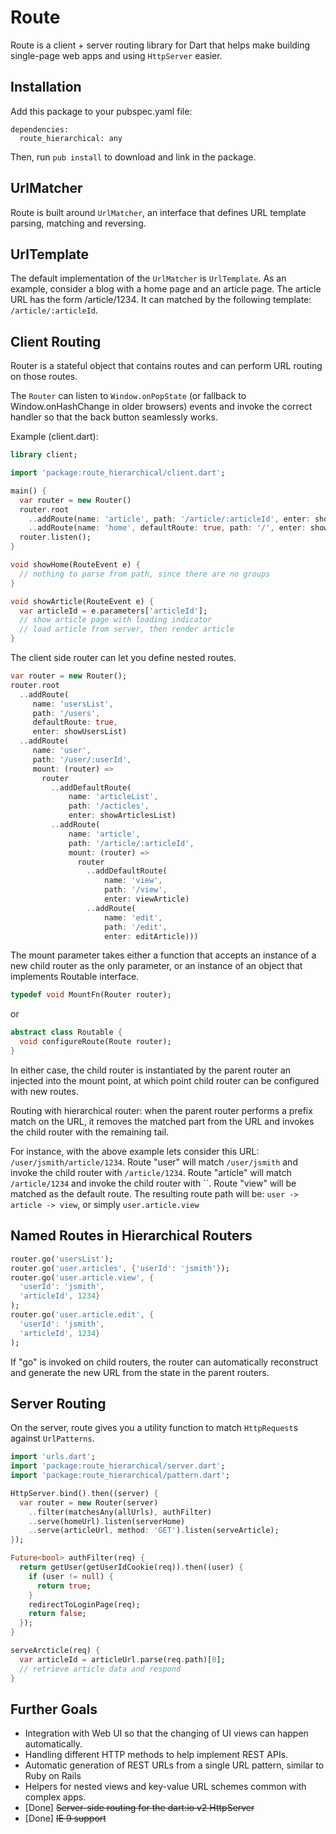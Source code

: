 Route
=====

Route is a client + server routing library for Dart that helps make building
single-page web apps and using `HttpServer` easier.

Installation
------------

Add this package to your pubspec.yaml file:

    dependencies:
      route_hierarchical: any

Then, run `pub install` to download and link in the package.

UrlMatcher
----------
Route is built around `UrlMatcher`, an interface that defines URL template
parsing, matching and reversing.


UrlTemplate
-----------
The default implementation of the `UrlMatcher` is `UrlTemplate`. As an example,
consider a blog with a home page and an article page. The article URL has the
form /article/1234. It can matched by the following template:
`/article/:articleId`.

Client Routing
--------------

Router is a stateful object that contains routes and can perform URL routing
on those routes.

The `Router` can listen to `Window.onPopState` (or fallback to
Window.onHashChange in older browsers) events and invoke the correct
handler so that the back button seamlessly works.

Example (client.dart):

```dart
library client;

import 'package:route_hierarchical/client.dart';

main() {
  var router = new Router()
  router.root
    ..addRoute(name: 'article', path: '/article/:articleId', enter: showArticle)
    ..addRoute(name: 'home', defaultRoute: true, path: '/', enter: showHome);
  router.listen();
}

void showHome(RouteEvent e) {
  // nothing to parse from path, since there are no groups
}

void showArticle(RouteEvent e) {
  var articleId = e.parameters['articleId'];
  // show article page with loading indicator
  // load article from server, then render article
}
```

The client side router can let you define nested routes.

```dart
var router = new Router();
router.root
  ..addRoute(
     name: 'usersList',
     path: '/users',
     defaultRoute: true,
     enter: showUsersList)
  ..addRoute(
     name: 'user',
     path: '/user/:userId',
     mount: (router) =>
       router
         ..addDefaultRoute(
             name: 'articleList',
             path: '/acticles',
             enter: showArticlesList)
         ..addRoute(
             name: 'article',
             path: '/article/:articleId',
             mount: (router) =>
               router
                 ..addDefaultRoute(
                     name: 'view',
                     path: '/view',
                     enter: viewArticle)
                 ..addRoute(
                     name: 'edit',
                     path: '/edit',
                     enter: editArticle)))
```

The mount parameter takes either a function that accepts an instance of a new
child router as the only parameter, or an instance of an object that implements
Routable interface.

```dart
typedef void MountFn(Router router);
```

or

```dart
abstract class Routable {
  void configureRoute(Route router);
}
```

In either case, the child router is instantiated by the parent router an
injected into the mount point, at which point child router can be configured
with new routes.

Routing with hierarchical router: when the parent router performs a prefix
match on the URL, it removes the matched part from the URL and invokes the
child router with the remaining tail.

For instance, with the above example lets consider this URL: `/user/jsmith/article/1234`.
Route "user" will match `/user/jsmith` and invoke the child router with `/article/1234`.
Route "article" will match `/article/1234` and invoke the child router with ``.
Route "view" will be matched as the default route.
The resulting route path will be: `user -> article -> view`, or simply `user.article.view`

Named Routes in Hierarchical Routers
------------------------------------

```dart
router.go('usersList');
router.go('user.articles', {'userId': 'jsmith'});
router.go('user.article.view', {
  'userId': 'jsmith',
  'articleId', 1234}
);
router.go('user.article.edit', {
  'userId': 'jsmith',
  'articleId', 1234}
);
```

If "go" is invoked on child routers, the router can automatically reconstruct
and generate the new URL from the state in the parent routers.

Server Routing
--------------

On the server, route gives you a utility function to match `HttpRequest`s
against `UrlPatterns`.

```dart
import 'urls.dart';
import 'package:route_hierarchical/server.dart';
import 'package:route_hierarchical/pattern.dart';

HttpServer.bind().then((server) {
  var router = new Router(server)
    ..filter(matchesAny(allUrls), authFilter)
    ..serve(homeUrl).listen(serverHome)
    ..serve(articleUrl, method: 'GET').listen(serveArticle);
});

Future<bool> authFilter(req) {
  return getUser(getUserIdCookie(req)).then((user) {
    if (user != null) {
      return true;
    }
    redirectToLoginPage(req);
    return false;
  });
}

serveArcticle(req) {
  var articleId = articleUrl.parse(req.path)[0];
  // retrieve article data and respond
}
```

Further Goals
-------------

 * Integration with Web UI so that the changing of UI views can happen
   automatically.
 * Handling different HTTP methods to help implement REST APIs.
 * Automatic generation of REST URLs from a single URL pattern, similar to Ruby
   on Rails
 * Helpers for nested views and key-value URL schemes common with complex apps.
 * [Done] ~~Server-side routing for the dart:io v2 HttpServer~~
 * [Done] ~~IE 9 support~~
